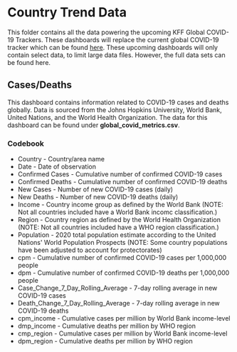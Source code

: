 # Country Trend Data
This folder contains all the data powering the upcoming KFF Global COVID-19 Trackers. These dashboards will replace the current global COVID-19 tracker which can be found [here](https://www.kff.org/coronavirus-covid-19/fact-sheet/coronavirus-tracker/). These upcoming dashboards will only contain select data, to limit large data files. However, the full data sets can be found here. 

## Cases/Deaths
This dashboard contains information related to COVID-19 cases and deaths globally. Data is sourced from the Johns Hopkins University, World Bank, United Nations, and the World Health Organization. The data for this dashboard can be found under **global_covid_metrics.csv**. 

### Codebook

- Country - Country/area name
- Date - Date of observation
- Confirmed Cases - Cumulative number of confirmed COVID-19 cases
- Confirmed Deaths - Cumulative number of confirmed COVID-19 deaths
- New Cases - Number of new COVID-19 cases (daily)
- New Deaths - Number of new COVID-19 deaths (daily)
- Income - Country income group as defined by the World Bank (NOTE: Not all countries included have a World Bank incomc classification.)
- Region - Country region as defined by the World Health Organization (NOTE: Not all countries included have a WHO region classification.)
- Population - 2020 total population estimate according to the United Nations' World Population Prospects (NOTE: Some country populations have been adjusted to account for protectorates)
- cpm - Cumulative number of confirmed COVID-19 cases per 1,000,000 people
- dpm - Cumulative number of confirmed COVID-19 deaths per 1,000,000 people
- Case_Change_7_Day_Rolling_Average - 7-day rolling average in new COVID-19 cases
- Death_Change_7_Day_Rolling_Average - 7-day rolling average in new COVID-19 deaths
- cpm_income - Cumulative cases per million by World Bank income-level
- dmp_income - Cumulative deaths per million by WHO region
- cmp_region - Cumulative cases per million by World Bank income-level
- dpm_region - Cumulative deaths per million by WHO region




